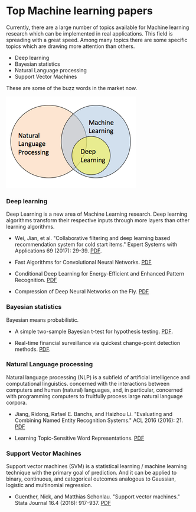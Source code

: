 # Top Machine learning papers

Currently, there are a large number of topics available for Machine learning research which can be implemented in real applications. This field is spreading with a great speed. Among many topics there are some specific topics which are drawing more attention than others.

* Deep learning
* Bayesian statistics
* Natural Language processing
* Support Vector Machines

These are some of the buzz words in the market now.

![](assets/dl-nlp-ml.png?raw=true)

### Deep learning
Deep Learning is a new area of Machine Learning research. Deep learning algorithms transform their respective inputs through more layers than other learning algorithms.

* Wei, Jian, et al. "Collaborative filtering and deep learning based recommendation system for cold start items." Expert Systems with Applications 69 (2017): 29-39. <a href="https://research.aston.ac.uk/portal/files/21468560/Recommendation_system_for_cold_start_items.pdf" target="_blank">PDF</a>.

* Fast Algorithms for Convolutional Neural Networks. <a href="https://arxiv.org/pdf/1509.09308">PDF</a>

* Conditional Deep Learning for Energy-Efficient and Enhanced Pattern Recognition. <a href="https://arxiv.org/pdf/1509.08971">PDF</a>

* Compression of Deep Neural Networks on the Fly. <a href="https://arxiv.org/pdf/1509.08745">PDF</a>



### Bayesian statistics
Bayesian means probabilistic.

* A simple two-sample Bayesian t-test for hypothesis testing. <a href="https://arxiv.org/pdf/1509.02568.pdf" target="_blank">PDF</a>.

* Real-time financial surveillance via quickest change-point detection methods. <a href="https://arxiv.org/pdf/1509.01570.pdf">PDF</a>.

### Natural Language processing
Natural language processing (NLP) is a subfield of artificial intelligence and computational linguistics. concerned with the interactions between computers and human (natural) languages, and, in particular, concerned with programming computers to fruitfully process large natural language corpora.

* Jiang, Ridong, Rafael E. Banchs, and Haizhou Li. "Evaluating and Combining Named Entity Recognition Systems." ACL 2016 (2016): 21. <a href="http://www.aclweb.org/anthology/W/W16/W16-27.pdf#page=31">PDF</a>

* Learning Topic-Sensitive Word Representations. <a href="https://arxiv.org/pdf/1705.00441">PDF</a>

### Support Vector Machines
Support vector machines (SVM) is a statistical learning / machine learning technique with the primary goal of prediction. And it can be applied to binary, continuous, and categorical outcomes analogous to Gaussian, logistic and multinomial regression.

* Guenther, Nick, and Matthias Schonlau. "Support vector machines." Stata Journal 16.4 (2016): 917-937. <a href="http://www.schonlau.net/publication/16svm_stata.pdf">PDF</a>

